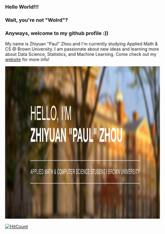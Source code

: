 ### Hello World!!!
### Wait, you're not "Wolrd"?
### Anyways, welcome to my github profile :))

My name is Zhiyuan "Paul" Zhou and I'm currently studying Applied Math & CS @ Brown University. I am passionate about new ideas and learning more about Data Science, Statistics, and Machine Learning. Come check out my [website](https://paulzhou69.github.io/) for more info! 

<a href="https://paulzhou69.github.io/"><img src="https://raw.githubusercontent.com/paulzhou69/paulzhou69/master/banner.jpg" title="paulzhou" alt="paulzhou" width="1218" height="497"></a>

[![HitCount](http://hits.dwyl.com/paulzhou69/paulzhou69.svg)](http://hits.dwyl.com/paulzhou69/paulzhou69)


<!--
**paulzhou69/paulzhou69** is a ✨ _special_ ✨ repository because its `README.md` (this file) appears on your GitHub profile.

- 🔭 I’m currently working on ...
- 🌱 I’m currently learning ...
- 👯 I’m looking to collaborate on ...
- 🤔 I’m looking for help with ...
- 💬 Ask me about ...
- 📫 How to reach me: ...
- 😄 Pronouns: ...
- ⚡ Fun fact: ...
-->
